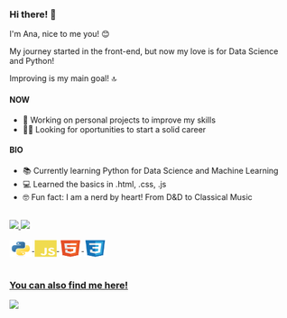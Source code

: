 ### Hi there! 👋

I'm Ana, nice to me you! 😊

My journey started in the front-end, but now my love is for Data Science and Python!

Improving is my main goal! :top:

#### NOW

- :seedling: Working on personal projects to improve my skills
- :woman_technologist: Looking for oportunities to start a solid career


#### BIO

- :books: Currently learning Python for Data Science and Machine Learning
- :computer: Learned the basics in .html, .css, .js
- :nerd_face: Fun fact: I am a nerd by heart! From D&D to Classical Music

 <br>

<div>
  <a href="https://github.com/anaVitoriaLouro">
  <img height="170em" src="https://github-readme-stats.vercel.app/api?username=anaVitoriaLouro&show_icons=true&theme=rose_pine&include_all_commits=true&count_private=true"/>
  <img height="170em" src="https://github-readme-stats.vercel.app/api/top-langs/?username=anaVitoriaLouro&layout=compact&langs_count=6&theme=rose_pine"/>
</div>
<div style="display: inline_block"><br>
  <img align="center" alt="CSS" height="30" width="40" src="https://raw.githubusercontent.com/devicons/devicon/master/icons/python/python-original.svg">
  <img align="center" alt="Js" height="30" width="40" src="https://raw.githubusercontent.com/devicons/devicon/master/icons/javascript/javascript-plain.svg">
  <img align="center" alt="HTML" height="30" width="40" src="https://raw.githubusercontent.com/devicons/devicon/master/icons/html5/html5-original.svg">
  <img align="center" alt="CSS" height="30" width="40" src="https://raw.githubusercontent.com/devicons/devicon/master/icons/css3/css3-original.svg">
</div>
 
 <br>
 
 
  ### You can also find me here!
 
<div> 
<a href="https://www.linkedin.com/in/ana-vit%C3%B3ria-louro-navili-987526221/" target="_blank"><img src="https://img.shields.io/badge/-LinkedIn-%230077B5?style=for-the-badge&logo=linkedin&logoColor=white" target="_blank"></a> 
  
</div>
